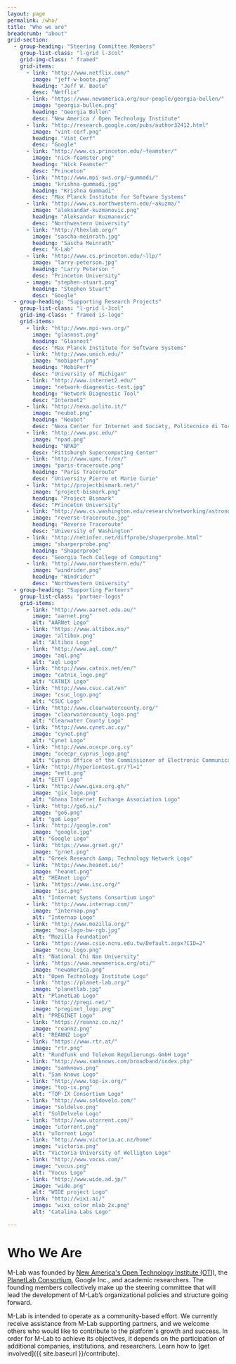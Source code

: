 ```yaml
---
layout: page
permalink: /who/
title: "Who we are"
breadcrumb: "about"
grid-section:
  - group-heading: "Steering Committee Members"
    group-list-class: "l-grid l-3col"
    grid-img-class: " framed"
    grid-items:
      - link: "http://www.netflix.com/"
        image: "jeff-w-boote.png"
        heading: "Jeff W. Boote"
        desc: "Netflix"
      - link: "https://www.newamerica.org/our-people/georgia-bullen/"
        image: "georgia-bullen.png"
        heading: "Georgia Bullen"
        desc: "New America / Open Technology Institute"
      - link: "http://research.google.com/pubs/author32412.html"
        image: "vint-cerf.png"
        heading: "Vint Cerf"
        desc: "Google"
      - link: "http://www.cs.princeton.edu/~feamster/"
        image: "nick-feamster.png"
        heading: "Nick Feamster"
        desc: "Princeton"
      - link: "http://www.mpi-sws.org/~gummadi/"
        image: "krishna-gummadi.jpg"
        heading: "Krishna Gummadi"
        desc: "Max Planck Institute for Software Systems"
      - link: "http://www.cs.northwestern.edu/~akuzma/"
        image: "aleksandar-kuzmanovic.png"
        heading: "Aleksandar Kuzmanovic"
        desc: "Northwestern University"
      - link: "http://thexlab.org/"
        image: "sascha-meinrath.jpg"
        heading: "Sascha Meinrath"
        desc: "X-Lab"
      - link: "http://www.cs.princeton.edu/~llp/"
        image: "larry-peterson.jpg"
        heading: "Larry Peterson "
        desc: "Princeton University"
      - image: "stephen-stuart.png"
        heading: "Stephen Stuart"
        desc: "Google"
  - group-heading: "Supporting Research Projects"
    group-list-class: "l-grid l-3col"
    grid-img-class: " framed is-logo"
    grid-items:
      - link: "http://www.mpi-sws.org/"
        image: "glasnost.png"
        heading: "Glasnost"
        desc: "Max Planck Institute for Software Systems"
      - link: "http://www.umich.edu/"
        image: "mobiperf.png"
        heading: "MobiPerf"
        desc: "University of Michigan"
      - link: "http://www.internet2.edu/"
        image: "network-diagnostic-test.jpg"
        heading: "Network Diagnostic Tool"
        desc: "Internet2"
      - link: "http://nexa.polito.it/"
        image: "neubot.png"
        heading: "Neubot"
        desc: "Nexa Center for Internet and Society, Politecnico di Torino "
      - link: "http://www.psc.edu/"
        image: "npad.png"
        heading: "NPAD"
        desc: "Pittsburgh Supercomputing Center"
      - link: "http://www.upmc.fr/en/"
        image: "paris-traceroute.png"
        heading: "Paris Traceroute"
        desc: "University Pierre et Marie Curie"
      - link: "http://projectbismark.net/"
        image: "project-bismark.png"
        heading: "Project Bismark"
        desc: "Princeton University"
      - link: "http://www.cs.washington.edu/research/networking/astronomy/reverse-traceroute.html"
        image: "reverse-traceroute.jpg"
        heading: "Reverse Traceroute"
        desc: "University of Washington"
      - link: "http://netinfer.net/diffprobe/shaperprobe.html"
        image: "sharperprobe.png"
        heading: "Shaperprobe"
        desc: "Georgia Tech College of Computing"
      - link: "http://www.northwestern.edu/"
        image: "windrider.png"
        heading: "Windrider"
        desc: "Northwestern University"
  - group-heading: "Supporting Partners"
    group-list-class: "partner-logos"
    grid-items:
      - link: "http://www.aarnet.edu.au/"
        image: "aarnet.png"
        alt: "AARNet Logo"
      - link: "https://www.altibox.no/"
        image: "altibox.png"
        alt: "Altibox Logo"
      - link: "http://www.aql.com/"
        image: "aql.png"
        alt: "aql Logo"
      - link: "http://www.catnix.net/en/"
        image: "catnix_logo.png"
        alt: "CATNIX Logo"
      - link: "http://www.csuc.cat/en"
        image: "csuc_logo.png"
        alt: "CSUC Logo"
      - link: "http://www.clearwatercounty.org/"
        image: "clearwatercounty_logo.png"
        alt: "Clearwater County Logo"
      - link: "http://www.cynet.ac.cy/"
        image: "cynet.png"
        alt: "Cynet Logo"
      - link: "http://www.ocecpr.org.cy"
        image: "ocecpr_cyprus_logo.png"
        alt: "Cyprus Office of the Commissioner of Electronic Communications and Postal Regulation Logo"
      - link: "http://hyperiontest.gr/?l=1"
        image: "eett.png"
        alt: "EETT Logo"
      - link: "http://www.gixa.org.gh/"
        image: "gix_logo.png"
        alt: "Ghana Internet Exchange Association Logo"
      - link: "http://go6.si/"
        image: "go6.png"
        alt: "go6 Logo"
      - link: "http://google.com"
        image: "google.jpg"
        alt: "Google Logo"
      - link: "https://www.grnet.gr/"
        image: "grnet.png"
        alt: "Greek Research &amp; Technology Network Logo"
      - link: "http://www.heanet.ie/"
        image: "heanet.png"
        alt: "HEAnet Logo"
      - link: "https://www.isc.org/"
        image: "isc.png"
        alt: "Internet Systems Consortium Logo"
      - link: "http://www.internap.com/"
        image: "internap.png"
        alt: "Internap Logo"
      - link: "http://www.mozilla.org/"
        image: "moz-logo-bw-rgb.jpg"
        alt: "Mozilla Foundation"
      - link: "https://www.csie.ncnu.edu.tw/Default.aspx?CID=2"
        image: "ncnu_logo.png"
        alt: "National Chi Nan University"
      - link: "https://www.newamerica.org/oti/"
        image: "newamerica.png"
        alt: "Open Technology Institute Logo"
      - link: "https://planet-lab.org/"
        image: "planetlab.jpg"
        alt: "PlanetLab Logo"
      - link: "http://pregi.net/"
        image: "preginet_logo.png"
        alt: "PREGINET Logo"
      - link: "https://reannz.co.nz/"
        image: "reannz.png"
        alt: "REANNZ Logo"
      - link: "https://www.rtr.at/"
        image: "rtr.png"
        alt: "Rundfunk und Telekom Regulierungs-GmbH Logo"
      - link: "http://www.samknows.com/broadband/index.php"
        image: "samknows.png"
        alt: "Sam Knows Logo"
      - link: "http://www.top-ix.org/"
        image: "top-ix.png"
        alt: "TOP-IX Consortium Logo"
      - link: "http://www.soldevelo.com/"
        image: "soldelvo.png"
        alt: "SolDelvelo Logo"
      - link: "http://www.utorrent.com/"
        image: "utorrent.png"
        alt: "uTorrent Logo"
      - link: "http://www.victoria.ac.nz/home"
        image: "victoria.png"
        alt: "Victoria University of Welligton Logo"
      - link: "http://www.vocus.com/"
        image: "vocus.png"
        alt: "Vocus Logo"
      - link: "http://www.wide.ad.jp/"
        image: "wide.png"
        alt: "WIDE project Logo"
      - link: "http://wixi.ai/"
        image: "wixi_color_mlab_2x.png"
        alt: "Catalina Labs Logo"

---
```


# Who We Are

M-Lab was founded by [New America's Open Technology Institute (OTI)](https://www.newamerica.org/oti/), the [PlanetLab Consortium](http://planet-lab.org/), Google Inc., and academic researchers. The founding members collectively make up the steering committee that will lead the development of M-Lab’s organizational policies and structure going forward.

M-Lab is intended to operate as a community-based effort. We currently receive assistance from M-Lab supporting partners, and we welcome others who would like to contribute to the platform's growth and success. In order for M-Lab to achieve its objectives, it depends on the participation of additional companies, institutions, and researchers. Learn how to [get involved]({{ site.baseurl }}/contribute).
